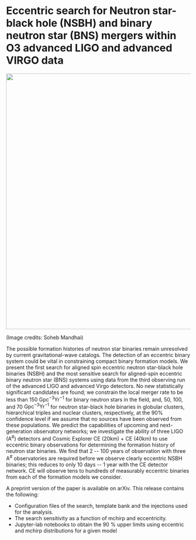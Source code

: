 # Eccentric search for Neutron star-black hole (NSBH) and binary neutron star (BNS) mergers within O3 advanced LIGO and advanced VIRGO data

<img src="https://images.indianexpress.com/2021/06/NSBH-merger-graphic.png" width=700/>

(Image credits: Soheb Mandhai)

The possible formation histories of neutron star binaries remain unresolved by current gravitational-wave catalogs. The detection of an eccentric binary system could be vital in constraining compact binary formation models. We present the first search for aligned spin eccentric neutron star-black hole binaries (NSBH) and the most sensitive search for aligned-spin eccentric binary neutron star (BNS) systems using data from the third observing run of the advanced LIGO and advanced Virgo detectors. No new statistically significant candidates are found; we constrain the local merger rate to be less than 150 $\text{Gpc}^{-3}\text{Yr}^{-1}$ for binary neutron stars in the field, and, 50, 100, and 70 $\text{Gpc}^{-3}\text{Yr}^{-1}$ for neutron star-black hole binaries in globular clusters, hierarchical triples and nuclear clusters, respectively, at the 90$\%$ confidence level if we assume that no sources have been observed from these populations. We predict the capabilities of upcoming and next-generation observatory networks; we investigate the ability of three LIGO ($\text{A}^{\#}$) detectors and Cosmic Explorer CE (20km) + CE (40km) to use eccentric binary observations for determining the formation history of neutron star binaries. We find that 2 -- 100 years of observation with three $\text{A}^{\#}$ observatories are required before we observe clearly eccentric NSBH binaries; this reduces to only 10 days -- 1 year with the CE detector network. CE will 
observe tens to hundreds of measurably eccentric binaries from
each of the formation models we consider.

A preprint version of the paper is available on arXiv. This release contains the following:
* Configuration files of the search, template bank and the injections used for the analysis.
* The search sensitivity as a function of mchirp and eccentricity. 
* Jupyter-lab notebooks to obtain the 90 % upper limits using eccentric and mchirp distributions for a given model
